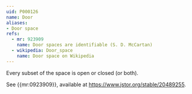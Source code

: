 ```yaml
---
uid: P000126
name: Door
aliases:
- Door space
refs:
  - mr: 923909
    name: Door spaces are identifiable (S. D. McCartan)
  - wikipedia: Door_space
    name: Door space on Wikipedia
---
```


Every subset of the space is open or closed (or both).

See {{mr:0923909}}, available at <https://www.jstor.org/stable/20489255>.
